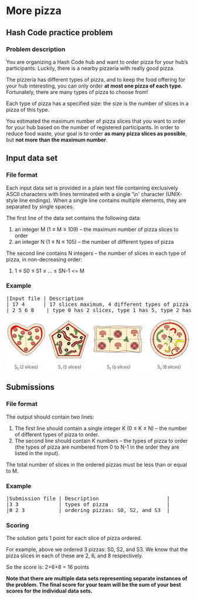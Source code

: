 # More pizza
## Hash Code practice problem

### Problem description
You are organizing a Hash Code hub and want to order pizza for your hub’s participants. Luckily, there is a nearby pizzeria with really good pizza.

The pizzeria has different types of pizza, and to keep the food offering for your hub interesting, you can only order **at most one pizza of each type**. Fortunately, there are many types of pizza to choose from!

Each type of pizza has a specified size: the size is the number of slices in a pizza of this type.

You estimated the maximum number of pizza slices that you want to order for your hub based on the number of registered participants. In order to reduce food waste, your goal is to order **as many pizza slices as possible**, but **not more than the maximum number**.

## Input data set
### File format
Each input data set is provided in a plain text file containing exclusively ASCII characters with lines terminated with a single '\n' character (UNIX-style line endings). When a single line contains multiple elements, they are separated by single spaces.

The first line of the data set contains the following data:
1. an integer M (1 ≤ M ≤ 109) – the maximum number of pizza slices to order
2. an integer N (1 ≤ N ≤ 105) – the number of different types of pizza
 
The second line contains N integers – the number of slices in each type of pizza, in non-decreasing order:
1. 1 ≤ S0 ≤ S1 ≤ … ≤ SN-1 <= M

### Example

<pre>
|Input file | Description                                                               |
| 17 4      | 17 slices maximum, 4 different types of pizza                             |
| 2 5 6 8    | type 0 has 2 slices, type 1 has 5, type 2 has 6, and type 3 has 8 slices |
</pre>


![alt text](https://github.com/inianantony/morepizza/blob/master/pizza.png)

## Submissions
### File format
The output should contain two lines:
1. The first line should contain a single integer K (0 ≤ K ≤ N) – the number of different types of pizza to order.
2. The second line should contain K numbers – the types of pizza to order (the types of pizza are numbered from 0 to N-1 in the order they are listed in the input).

The total number of slices in the ordered pizzas must be less than or equal to M.
 
### Example
<pre>
|Submission file | Description                      |
|3 3             | types of pizza                   |
|0 2 3	         | ordering pizzas: S0, S2, and S3  |
</pre>
### Scoring
The solution gets 1 point for each slice of pizza ordered.

For example, above we ordered 3 pizzas: S0, S2, and S3. We know that the pizza slices in each of these are 2, 6, and 8 respectively.

So the score is: 2+6+8 = 16 points


**Note that there are multiple data sets representing separate instances of the problem. The final score for your team will be the sum of your best scores for the individual data sets.**
